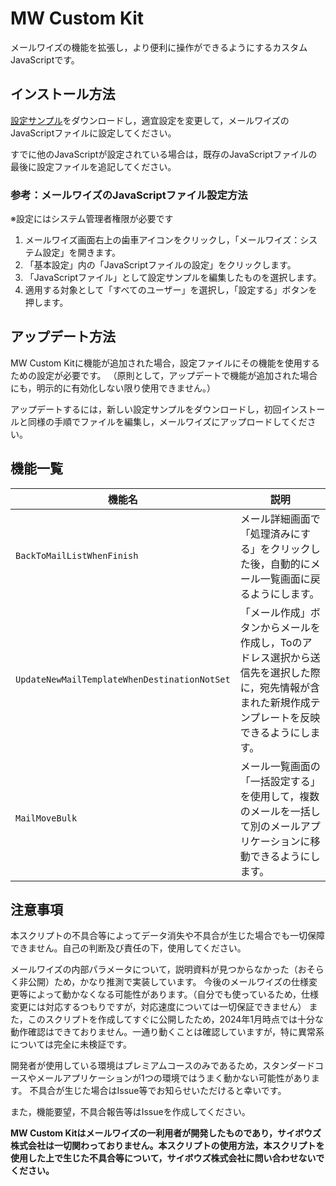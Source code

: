 # MW Custom Kit
メールワイズの機能を拡張し，より便利に操作ができるようにするカスタムJavaScriptです。

## インストール方法
[設定サンプル](https://github.com/stmkza/MwCustomKit/blob/master/MwCustomKitSettingSample.js)をダウンロードし，適宜設定を変更して，メールワイズのJavaScriptファイルに設定してください。

すでに他のJavaScriptが設定されている場合は，既存のJavaScriptファイルの最後に設定ファイルを追記してください。

### 参考：メールワイズのJavaScriptファイル設定方法
※設定にはシステム管理者権限が必要です

1. メールワイズ画面右上の歯車アイコンをクリックし，「メールワイズ：システム設定」を開きます。
2. 「基本設定」内の「JavaScriptファイルの設定」をクリックします。
3. 「JavaScriptファイル」として設定サンプルを編集したものを選択します。
4. 適用する対象として「すべてのユーザー」を選択し，「設定する」ボタンを押します。

## アップデート方法
MW Custom Kitに機能が追加された場合，設定ファイルにその機能を使用するための設定が必要です。
（原則として，アップデートで機能が追加された場合にも，明示的に有効化しない限り使用できません。）

アップデートするには，新しい設定サンプルをダウンロードし，初回インストールと同様の手順でファイルを編集し，メールワイズにアップロードしてください。

## 機能一覧

| 機能名 | 説明 |
| ----- | --- |
| `BackToMailListWhenFinish` | メール詳細画面で「処理済みにする」をクリックした後，自動的にメール一覧画面に戻るようにします。 |
| `UpdateNewMailTemplateWhenDestinationNotSet` | 「メール作成」ボタンからメールを作成し，Toのアドレス選択から送信先を選択した際に，宛先情報が含まれた新規作成テンプレートを反映できるようにします。 |
| `MailMoveBulk` | メール一覧画面の「一括設定する」を使用して，複数のメールを一括して別のメールアプリケーションに移動できるようにします。 |


## 注意事項
本スクリプトの不具合等によってデータ消失や不具合が生じた場合でも一切保障できません。自己の判断及び責任の下，使用してください。

メールワイズの内部パラメータについて，説明資料が見つからなかった（おそらく非公開）ため，かなり推測で実装しています。
今後のメールワイズの仕様変更等によって動かなくなる可能性があります。（自分でも使っているため，仕様変更には対応するつもりですが，対応速度については一切保証できません）
また，このスクリプトを作成してすぐに公開したため，2024年1月時点では十分な動作確認はできておりません。一通り動くことは確認していますが，特に異常系については完全に未検証です。

開発者が使用している環境はプレミアムコースのみであるため，スタンダードコースやメールアプリケーションが1つの環境ではうまく動かない可能性があります。
不具合が生じた場合はIssue等でお知らせいただけると幸いです。

また，機能要望，不具合報告等はIssueを作成してください。

**MW Custom Kitはメールワイズの一利用者が開発したものであり，サイボウズ株式会社は一切関わっておりません。本スクリプトの使用方法，本スクリプトを使用した上で生じた不具合等について，サイボウズ株式会社に問い合わせないでください。**
